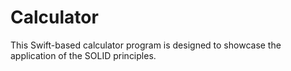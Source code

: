 # Calculator
This Swift-based calculator program is designed to showcase the application of the SOLID principles.
